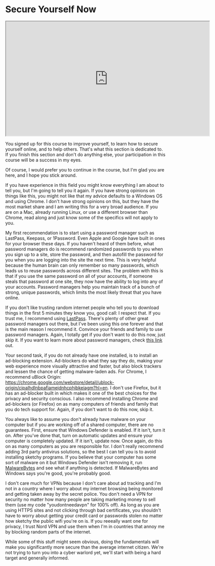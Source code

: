 # Secure Yourself Now

<iframe allowfullscreen class="fr-draggable" height="360" src="https://www.youtube.com/embed/rnBzjAl5h64?wmode=opaque" width="640"></iframe>

  

  

You signed up for this course to improve yourself, to learn how to
secure yourself online, and to help others. That's what this section is
dedicated to. If you finish this section and don't do anything else,
your participation in this course will be a success in my eyes.

Of course, I would prefer you to continue in the course, but I'm glad
you are here, and I hope you stick around.

If you have experience in this field you might know everything I am
about to tell you, but I'm going to tell you it again. If you have
strong opinions on things like this, you might not like that my advice
defaults to a Windows OS and using Chrome. I don't have strong opinions
on this, but they have the most market share and I am writing this for a
very broad audience. If you are on a Mac, already running Linux, or use
a different browser than Chrome, read along and just know some of the
specifics will not apply to you.

My first recommendation is to start using a password manager such as
LastPass, Keepass, or 1Password. Even Apple and Google have built in
ones for your browser these days. If you haven't heard of them before,
what password managers do is recommend randomized passwords to you when
you sign up to a site, store the password, and then autofill the
password for you when you are logging into the site the next time. This
is very helpful because the human brain can only remember so many
passwords, which leads us to reuse passwords across different sites. The
problem with this is that if you use the same password on all of your
accounts, if someone steals that password at one site, they now have the
ability to log into any of your accounts. Password managers help you
maintain track of a bunch of strong, unique passwords, which limits the
most likely threat that you have online.

If you don't like trusting random internet people who tell you to
download things in the first 5 minutes they know you, good call: I
respect that. If you trust me, I recommend using
<a href="https://lastpass.com/" rel="noopener"
target="_blank">LastPass</a>. There's plenty of other great password
managers out there, but I've been using this one forever and that is the
main reason I recommend it. Convince your friends and family to use
password managers. Again, I totally get if you don't want to do this
now, just skip it. If you want to learn more about password managers,
check <a
href="https://www.howtogeek.com/141500/why-you-should-use-a-password-manager-and-how-to-get-started/"
rel="noopener" target="_blank">this link</a> out.

Your second task, if you do not already have one installed, is to
install an ad-blocking extension. Ad-blockers do what they say they do,
making your web experience more visually attractive and faster, but also
block trackers and lessen the chance of getting malware-laden ads. For
Chrome, I recommend uBlock Origin: <a
href="https://chrome.google.com/webstore/detail/ublock-origin/cjpalhdlnbpafiamejdnhcphjbkeiagm?hl=en"
rel="noopener"
target="_blank">https://chrome.google.com/webstore/detail/ublock-origin/cjpalhdlnbpafiamejdnhcphjbkeiagm?hl=en</a>.
I don't use Firefox, but it has an ad-blocker built in which makes it
one of the best choices for the privacy and security conscious. I also
recommend installing Chrome and ad-blockers (or Firefox) on as many
computers of friends and family that you do tech support for. Again, if
you don't want to do this now, skip it.

You always like to assume you don't already have malware on your
computer but if you are working off of a shared computer, there are no
guarantees. First, ensure that Windows Defender is enabled. If it isn't,
turn it on. After you've done that, turn on automatic updates and ensure
your computer is completely updated. If it isn't, update now. Once
again, do this on as many computers as you are responsible for. I don't
really recommend adding 3rd party antivirus solutions, so the best I can
tell you is to avoid installing sketchy programs. If you believe that
your computer has some sort of malware on it but Windows Defender isn't
removing it, run
<a href="https://www.malwarebytes.com/mwb-download/" rel="noopener"
target="_blank">MalwareBytes</a> and see what if anything is detected.
If MalwareBytes and Windows says you're good, you're probably good.

I don't care much for VPNs because I don't care about ad tracking and
I'm not in a country where I worry about my internet browsing being
monitored and getting taken away by the secret police. You don't need a
VPN for security no matter how many people are taking marketing money to
sell them (use my code "youdontneedavpn" for 100% off). As long as you
are using HTTPS sites and not clicking through bad certificates, you
shouldn't have to worry about getting your credit card or passwords
stolen no matter how sketchy the public wifi you're on is. If you
reeeally want one for privacy, I trust Nord VPN and use them when I'm in
countries that annoy me by blocking random parts of the internet.

While some of this stuff might seem obvious, doing the fundamentals will
make you significantly more secure than the average internet citizen.
We're not trying to turn you into a cyber warlord yet, we'll start with
being a hard target and generally informed.
